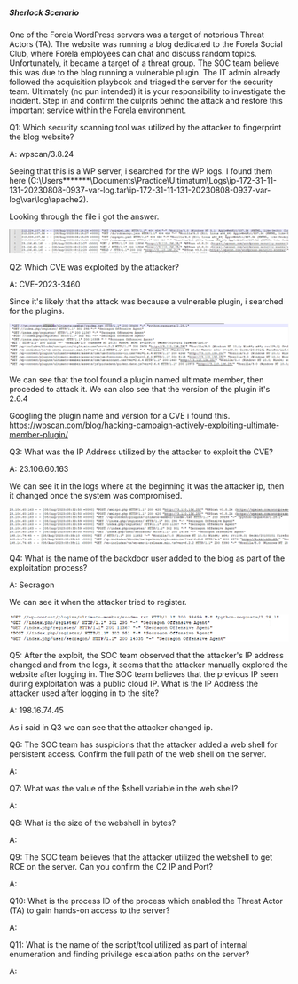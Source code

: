 
##### Sherlock Scenario

One of the Forela WordPress servers was a target of notorious Threat Actors (TA). The website was running a blog dedicated to the Forela Social Club, where Forela employees can chat and discuss random topics. Unfortunately, it became a target of a threat group. The SOC team believe this was due to the blog running a vulnerable plugin. The IT admin already followed the acquisition playbook and triaged the server for the security team. Ultimately (no pun intended) it is your responsibility to investigate the incident. Step in and confirm the culprits behind the attack and restore this important service within the Forela environment.


Q1: Which security scanning tool was utilized by the attacker to fingerprint the blog website?

A: wpscan/3.8.24

Seeing that this is a WP server, i searched for the WP logs.
I found them here (C:\Users\*******\Documents\Practice\Ultimatum\Logs\ip-172-31-11-131-20230808-0937-var-log.tar\ip-172-31-11-131-20230808-0937-var-log\var\log\apache2).

Looking through the file i got the answer.

![](../../Img/Pasted%20image%2020250516174444.png)

Q2: Which CVE was exploited by the attacker?

A: CVE-2023-3460

Since it's likely that the attack was because a vulnerable plugin, i searched for the plugins.

![](../../Img/Pasted%20image%2020250516174901.png)

We can see that the tool found a plugin named ultimate member, then proceded to attack it.
We can also see that the version of the plugin it's 2.6.4

Googling the plugin name and version for a CVE i found this.
https://wpscan.com/blog/hacking-campaign-actively-exploiting-ultimate-member-plugin/


Q3: What was the IP Address utilized by the attacker to exploit the CVE?

A: 23.106.60.163

We can see it in the logs where at the beginning it was the attacker ip, then it changed once the system was compromised.

![](../../Img/Pasted%20image%2020250516175707.png)

Q4: What is the name of the backdoor user added to the blog as part of the exploitation process?

A: Secragon

We can see it when the attacker tried to register.

![](../../Img/Pasted%20image%2020250516175945.png)

Q5: After the exploit, the SOC team observed that the attacker's IP address changed and from the logs, it seems that the attacker manually explored the website after logging in. The SOC team believes that the previous IP seen during exploitation was a public cloud IP. What is the IP Address the attacker used after logging in to the site?

A: 198.16.74.45

As i said in Q3 we can see that the attacker changed ip.

Q6: The SOC team has suspicions that the attacker added a web shell for persistent access. Confirm the full path of the web shell on the server.

A: 

Q7: What was the value of the $shell variable in the web shell?

A: 

Q8: What is the size of the webshell in bytes?

A: 

Q9: The SOC team believes that the attacker utilized the webshell to get RCE on the server. Can you confirm the C2 IP and Port?

A: 

Q10: What is the process ID of the process which enabled the Threat Actor (TA) to gain hands-on access to the server?

A: 

Q11: What is the name of the script/tool utilized as part of internal enumeration and finding privilege escalation paths on the server?

A: 

